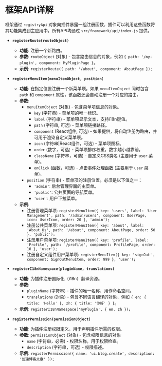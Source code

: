 # 框架API详解

框架通过 `registryApi` 对象向插件暴露一组注册函数，插件可以利用这些函数将其功能集成到主应用中。所有API均通过 `src/framework/api/index.js` 提供。

*   **`registerRoute(routeObject)`**
    *   **功能**: 注册一个新路由。
    *   **参数**: `routeObject` (对象) - 包含路由信息的对象，例如 `{ path: '/my-plugin', component: MyPluginPage }`。
    *   **示例**: `registerRoute({ path: '/about', component: AboutPage });`

*   **`registerMenuItem(menuItemObject, position)`**
    *   **功能**: 在指定位置注册一个新菜单项。如果 `menuItemObject` 同时包含 `path` 和 `component` 属性，该函数还会自动注册一个对应的路由。
    *   **参数**:
        *   `menuItemObject` (对象) - 包含菜单项信息的对象。
            *   `key` (字符串) - 菜单项的唯一标识。
            *   `label` (字符串) - 菜单项显示文本，支持i18n键值。
            *   `path` (字符串, 可选) - 菜单项链接路径。
            *   `component` (React组件, 可选) - 如果提供，将自动注册为路由，并可用于渲染自定义菜单项。
            *   `icon` (字符串|React组件，可选) - 菜单项图标。
            *   `order` (数字，可选) - 菜单项排序权重，数字越小越靠前。
            *   `className` (字符串，可选) - 自定义CSS类名 (主要用于 `user` 菜单)。
            *   `onClick` (函数，可选) - 点击事件处理函数 (主要用于 `user` 菜单)。
        *   `position` (字符串) - 菜单项的注册位置。必须是以下值之一：
            *   `'admin'`: 后台管理界面的主菜单。
            *   `'public'`: 公共页面的导航菜单。
            *   `'user'`: 用户下拉菜单。
    *   **示例**:
        *   注册管理菜单项: `registerMenuItem({ key: 'users', label: 'User Management', path: '/admin/users', component: UserPage, icon: UserIcon, order: 20 }, 'admin');`
        *   注册公共菜单项: `registerMenuItem({ key: 'about', label: 'About Us', path: '/about', component: AboutPage, order: 50 }, 'public');`
        *   注册用户菜单项: `registerMenuItem({ key: 'profile', label: 'Profile', path: '/profile', component: ProfilePage, order: 10 }, 'user');`
        *   注册自定义组件用户菜单项: `registerMenuItem({ key: 'signOut', component: SignOutMenuItem, order: 999 }, 'user');`

*   **`registerI18nNamespace(pluginName, translations)`**
    *   **功能**: 为插件注册国际化（i18n）翻译资源。
    *   **参数**:
        *   `pluginName` (字符串) - 插件的唯一名称，用作命名空间。
        *   `translations` (对象) - 包含不同语言翻译的对象，例如 `{ en: { title: 'Hello' }, zh: { title: '你好' } }`。
    *   **示例**: `registerI18nNamespace('myPlugin', { en, zh });`

*   **`registerPermission(permissionObject)`**
    *   **功能**: 为插件注册权限定义，用于声明插件所需的权限。
    *   **参数**: `permissionObject` (对象) - 包含权限信息的对象
        *   `name` (字符串，必需) - 权限名称，用于权限检查。
        *   `description` (字符串，可选) - 权限描述。
    *   **示例**: `registerPermission({ name: 'ui.blog.create', description: '创建博客文章' });`